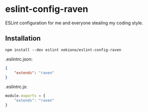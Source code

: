 # eslint-config-raven
ESLint configuration for me and everyone stealing my coding style.

## Installation
```
npm install --dev eslint nekiono/eslint-config-raven
```

.eslintrc.json:
```json
{
	"extends": "raven"
}
```

.eslintrc.js:
```js
module.exports = {
	"extends": "raven"
}
```

